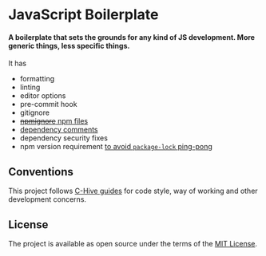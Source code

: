 # JavaScript Boilerplate

#### A boilerplate that sets the grounds for any kind of JS development. More generic things, less specific things.

It has
- formatting
- linting
- editor options
- pre-commit hook
- gitignore
- [~~npmignore~~ npm files](https://github.com/c-hive/guides/blob/2d3e41b73515a571dd78576e02d2fd15fe786d9e/js/package.md#what-to-include)
- [dependency comments](https://github.com/c-hive/guides/blob/2d3e41b73515a571dd78576e02d2fd15fe786d9e/js/best-practices.md#comment-dependencies-in-the-packagejson)
- dependency security fixes
- npm version requirement [to avoid `package-lock` ping-pong](https://github.com/c-hive/guides/blob/24ce093e59f89374ed2bf0a2e1fc5c45e5490044/js/best-practices.md#specify-npm-version-requirements-to-avoid-package-lock-ping-pong)

## Conventions

This project follows [C-Hive guides](https://github.com/c-hive/guides) for code style, way of working and other development concerns.

## License

The project is available as open source under the terms of the [MIT License](http://opensource.org/licenses/MIT).
